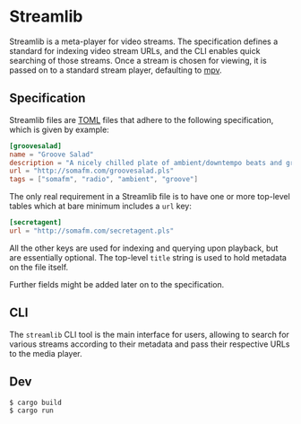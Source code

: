 # Streamlib

Streamlib is a meta-player for video streams. The specification defines a standard for indexing video stream URLs, and the CLI enables quick searching of those streams. Once a stream is chosen for viewing, it is passed on to a standard stream player, defaulting to [mpv](https://mpv.io/).

## Specification

Streamlib files are [TOML](https://github.com/toml-lang/toml) files that adhere to the following specification, which is given by example:

```toml
[groovesalad]
name = "Groove Salad"
description = "A nicely chilled plate of ambient/downtempo beats and grooves"
url = "http://somafm.com/groovesalad.pls"
tags = ["somafm", "radio", "ambient", "groove"]
```

The only real requirement in a Streamlib file is to have one or more top-level tables which at bare minimum includes a `url` key:

```toml
[secretagent]
url = "http://somafm.com/secretagent.pls"
```

All the other keys are used for indexing and querying upon playback, but are essentially optional. The top-level `title` string is used to hold metadata on the file itself.

Further fields might be added later on to the specification.

## CLI

The `streamlib` CLI tool is the main interface for users, allowing to search for various streams according to their metadata and pass their respective URLs to the media player.

## Dev

```bash
$ cargo build
$ cargo run
```
